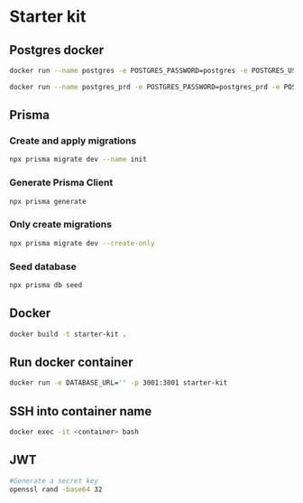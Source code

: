 # Starter kit

## Postgres docker

```bash
docker run --name postgres -e POSTGRES_PASSWORD=postgres -e POSTGRES_USER=postgres -e POSTGRES_DB=starter_kit -p 5432:5432 -d postgres

docker run --name postgres_prd -e POSTGRES_PASSWORD=postgres_prd -e POSTGRES_USER=postgres_prd -e POSTGRES_DB=postgres_prd -p 5432:5432 -d postgres
```

## Prisma

### Create and apply migrations

```bash
npx prisma migrate dev --name init
```

### Generate Prisma Client

```bash
npx prisma generate
```

### Only create migrations

```bash
npx prisma migrate dev --create-only
```

### Seed database

```bash
npx prisma db seed
```

## Docker

```bash
docker build -t starter-kit .
```

## Run docker container

```bash
docker run -e DATABASE_URL='' -p 3001:3001 starter-kit
```

## SSH into container name

```bash
docker exec -it <container> bash
```

## JWT

```bash
#Generate a secret key
openssl rand -base64 32
```
